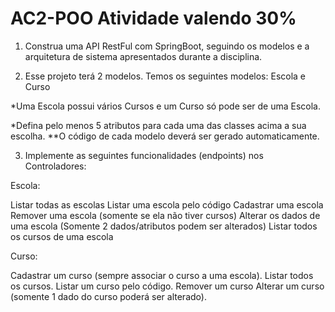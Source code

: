 # AC2-POO       Atividade valendo 30%

1. Construa uma API RestFul com SpringBoot, seguindo os modelos e a arquitetura de sistema apresentados durante a disciplina. 

2. Esse projeto terá 2 modelos. Temos os seguintes modelos: Escola e Curso

  *Uma Escola possui vários Cursos e um Curso só pode ser de uma Escola.

  *Defina pelo menos 5 atributos para cada uma das classes acima a sua escolha. 
    **O código de cada modelo deverá ser gerado automaticamente. 

3. Implemente as seguintes funcionalidades (endpoints) nos Controladores:

Escola:

  Listar todas as escolas
  Listar uma escola pelo código
  Cadastrar uma escola
  Remover uma escola (somente se ela não tiver cursos)
  Alterar os dados de uma escola (Somente 2 dados/atributos podem ser alterados)
  Listar todos os cursos de uma escola
  
Curso:

  Cadastrar um curso (sempre associar o curso a uma escola).
  Listar todos os cursos.
  Listar um curso pelo código.
  Remover um curso
  Alterar um curso (somente 1 dado do curso poderá ser alterado).
